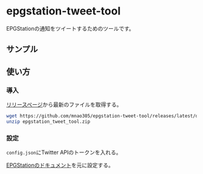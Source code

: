 # epgstation-tweet-tool

EPGStationの通知をツイートするためのツールです。

## サンプル

## 使い方

### 導入

[リリースページ](https://github.com/mnao305/epgstation-tweet-tool/releases)から最新のファイルを取得する。  

```sh
wget https://github.com/mnao305/epgstation-tweet-tool/releases/latest/download/epgstation_tweet_tool.zip
unzip epgstation_tweet_tool.zip
```

### 設定

`config.json`にTwitter APIのトークンを入れる。

[EPGStationのドキュメント](https://github.com/l3tnun/EPGStation/blob/8cf1cc920c9be24f123d8231db1bfb24765c13ac/doc/conf-manual.md#%E5%A4%96%E9%83%A8%E3%82%B3%E3%83%9E%E3%83%B3%E3%83%89%E5%AE%9F%E8%A1%8C)を元に設定する。
